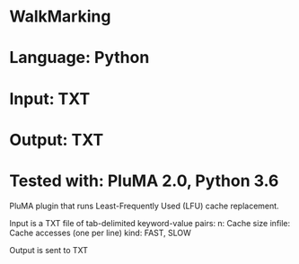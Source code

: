 # WalkMarking
# Language: Python
# Input: TXT
# Output: TXT
# Tested with: PluMA 2.0, Python 3.6

PluMA plugin that runs Least-Frequently Used (LFU) cache replacement.

Input is a TXT file of tab-delimited keyword-value pairs:
n: Cache size
infile: Cache accesses (one per line)
kind: FAST, SLOW

Output is sent to TXT

